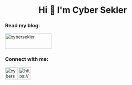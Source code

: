 <h1 align="center">Hi 👋 I'm Cyber Sekler</h1>
<h3 align="left">Read my blog:</h3>
<p align="left">
  <a href="https://cybersekler.com" target="blank"><img align="center" src="https://static.wixstatic.com/media/0dd5e4_9c2638cde2284f579cac4bdfd4b6664e~mv2.gif" alt="cybersekler" height="50" width="150" /></a>
<h3 align="left">Connect with me:</h3>
<p align="left">
<a href="https://twitter.com/cybersekler" target="blank"><img align="center" src="https://cdn.prod.website-files.com/5d66bdc65e51a0d114d15891/64cebdd90aef8ef8c749e848_X-EverythingApp-Logo-Twitter.jpg" alt="cybersekler" height="40" width="40" /></a>
<a href="https://www.linkedin.com/in/szilamer-gyorgy/" target="blank"><img align="center" src="https://cdn1.iconfinder.com/data/icons/logotypes/32/circle-linkedin-512.png" alt="https://www.linkedin.com/in/szilamer-gyorgy/" height="40" width="40" /></a>
</p>

